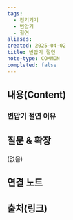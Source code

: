 ```yaml
---
tags:
  - 전기기기
  - 변압기
  - 절연
aliases: 
created: 2025-04-02
title: 변압기 절연
note-type: COMMON
completed: false
---
```


## 내용(Content)

### 변압기 절연 이유



## 질문 & 확장

(없음)

## 연결 노트

## 출처(링크)

